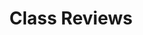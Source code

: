 ---
layout: tag-list
title: Class Reviews
slug: class reviews
category: review
menu: false
submenu: true
order: 2
description: >
    Class Reviews
---